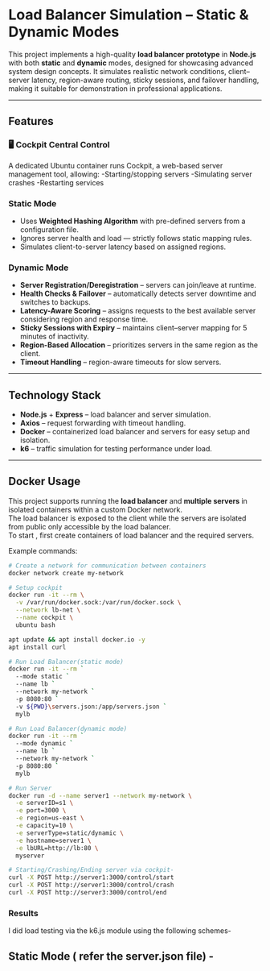 # Load Balancer Simulation – Static & Dynamic Modes

This project implements a high-quality **load balancer prototype** in **Node.js** with both **static** and **dynamic** modes, designed for showcasing advanced system design concepts. It simulates realistic network conditions, client–server latency, region-aware routing, sticky sessions, and failover handling, making it suitable for demonstration in professional applications.

---

## Features

### 🖥️ Cockpit Central Control
A dedicated Ubuntu container runs Cockpit, a web-based server management tool, allowing:
-Starting/stopping servers
-Simulating server crashes
-Restarting services

### Static Mode
- Uses **Weighted Hashing Algorithm** with pre-defined servers from a configuration file.
- Ignores server health and load — strictly follows static mapping rules.
- Simulates client-to-server latency based on assigned regions.

### Dynamic Mode
- **Server Registration/Deregistration** – servers can join/leave at runtime.
- **Health Checks & Failover** – automatically detects server downtime and switches to backups.
- **Latency-Aware Scoring** – assigns requests to the best available server considering region and response time.
- **Sticky Sessions with Expiry** – maintains client–server mapping for 5 minutes of inactivity.
- **Region-Based Allocation** – prioritizes servers in the same region as the client.
- **Timeout Handling** – region-aware timeouts for slow servers.

---

## Technology Stack
- **Node.js** + **Express** – load balancer and server simulation.
- **Axios** – request forwarding with timeout handling.
- **Docker** – containerized load balancer and servers for easy setup and isolation.
- **k6** – traffic simulation for testing performance under load.

---

## Docker Usage

This project supports running the **load balancer** and **multiple servers** in isolated containers within a custom Docker network.  
The load balancer is exposed to the client while the servers are isolated from public only accessible by the load balancer.  
To start , first create containers of load balancer and the required servers.

Example commands:

```bash
# Create a network for communication between containers
docker network create my-network

# Setup cockpit
docker run -it --rm \
  -v /var/run/docker.sock:/var/run/docker.sock \
  --network lb-net \
  --name cockpit \
  ubuntu bash

apt update && apt install docker.io -y
apt install curl

# Run Load Balancer(static mode)
docker run -it --rm `
  --mode static `
  --name lb `
  --network my-network `
  -p 8080:80 `
  -v ${PWD}\servers.json:/app/servers.json `
  mylb

# Run Load Balancer(dynamic mode)
docker run -it --rm `
  --mode dynamic `
  --name lb `
  --network my-network `
  -p 8080:80 `
  mylb

# Run Server
docker run -d --name server1 --network my-network \
  -e serverID=s1 \
  -e port=3000 \
  -e region=us-east \
  -e capacity=10 \
  -e serverType=static/dynamic \
  -e hostname=server1 \
  -e lbURL=http://lb:80 \
  myserver

# Starting/Crashing/Ending server via cockpit-
curl -X POST http://server1:3000/control/start
curl -X POST http://server1:3000/control/crash
curl -X POST http://server3:3000/control/end

```

### Results  
I did load testing via the k6.js module using the following schemes-  

**Static Mode** ( refer the server.json file) -  
-





